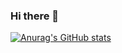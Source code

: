 ### Hi there 👋

[![Anurag's GitHub stats](https://github-readme-stats.vercel.app/api?username=taka-data)](https://github.com/anuraghazra/github-readme-stats)

<!--
**taka-data/taka-data** is a ✨ _special_ ✨ repository because its `README.md` (this file) appears on your GitHub profile.

Here are some ideas to get you started:

- 🔭 I’m currently working on ...
- 🌱 I’m currently learning ...
- 👯 I’m looking to collaborate on ...
- 🤔 I’m looking for help with ...
- 💬 Ask me about ...
- 📫 How to reach me: ...
- 😄 Pronouns: ...
- ⚡ Fun fact: ...
-->
